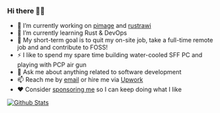### Hi there 👋😀

- 🔭 I’m currently working on [pimage](https://github.com/rahmatnazali/pimage) and [rustrawi](https://github.com/rahmatnazali/rustrawi)
- 🌱 I’m currently learning Rust & DevOps
- 🎯 My short-term goal is to quit my on-site job, take a full-time remote job and and contribute to FOSS!
- ⚡ I like to spend my spare time building water-cooled SFF PC and playing with PCP air gun
- 💬 Ask me about anything related to software development
- 📫 Reach me by [email](mailto:rahmatnazali95@gmail.com) or hire me via [Upwork](https://www.upwork.com/freelancers/~01f03e22fefdfb7f2a)
- ❤️ Consider [sponsoring me](https://github.com/sponsors/rahmatnazali) so I can keep doing what I like

[![Github Stats](https://github-readme-stats.vercel.app/api?username=rahmatnazali&count_private=true&show_icons=true)](https://github.com/anuraghazra/github-readme-stats)

<!--
**rahmatnazali/rahmatnazali** is a ✨ _special_ ✨ repository because its `README.md` (this file) appears on your GitHub profile.

Here are some ideas to get you started:

- 🔭 I’m currently working on ...
- 🌱 I’m currently learning ...
- 👯 I’m looking to collaborate on ...
- 🤔 I’m looking for help with ...
- 💬 Ask me about ...
- 📫 How to reach me: ...
- 😄 Pronouns: ...

-->


